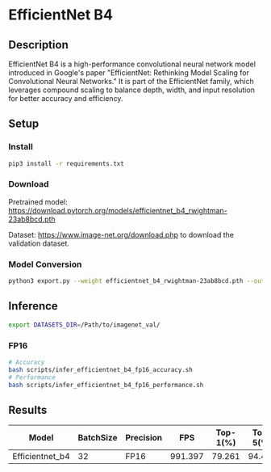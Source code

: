 # EfficientNet B4

## Description

EfficientNet B4 is a high-performance convolutional neural network model introduced in Google's paper "EfficientNet: Rethinking Model Scaling for Convolutional Neural Networks." It is part of the EfficientNet family, which leverages compound scaling to balance depth, width, and input resolution for better accuracy and efficiency.

## Setup

### Install

```bash
pip3 install -r requirements.txt
```

### Download

Pretrained model: <https://download.pytorch.org/models/efficientnet_b4_rwightman-23ab8bcd.pth>

Dataset: <https://www.image-net.org/download.php> to download the validation dataset.

### Model Conversion

```bash
python3 export.py --weight efficientnet_b4_rwightman-23ab8bcd.pth --output efficientnet_b4.onnx
```

## Inference

```bash
export DATASETS_DIR=/Path/to/imagenet_val/
```

### FP16

```bash
# Accuracy
bash scripts/infer_efficientnet_b4_fp16_accuracy.sh
# Performance
bash scripts/infer_efficientnet_b4_fp16_performance.sh
```

## Results

| Model           | BatchSize | Precision | FPS      | Top-1(%) | Top-5(%) |
| --------------- | --------- | --------- | -------- | -------- | -------- |
| Efficientnet_b4 | 32        | FP16      | 991.397  | 79.261   | 94.496   |
